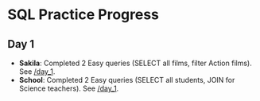 # SQL Practice Progress
## Day 1
- **Sakila**: Completed 2 Easy queries (SELECT all films, filter Action films). See [/day_1](/day_1).
- **School**: Completed 2 Easy queries (SELECT all students, JOIN for Science teachers). See [/day_1](/day_1).
